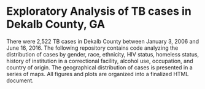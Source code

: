 
# Exploratory Analysis of TB cases in Dekalb County, GA

There were 2,522 TB cases in Dekalb County between January 3, 2006 and June 16, 2016. The following repository contains code analyzing the distribution of cases by gender, race, ethnicity, HIV status, homeless status, history of institution in a correctional facility, alcohol use, occupation, and country of origin. The geographical distribution of cases is presented in a series of maps. All figures and plots are organized into a finalized HTML document. 
